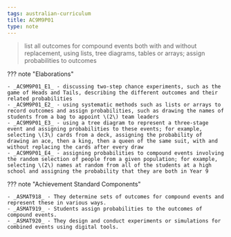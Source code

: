 ```yaml
---
tags: australian-curriculum
title: AC9M9P01
type: note
---
```

> list all outcomes for compound events both with and without replacement, using lists, tree diagrams, tables or arrays; assign probabilities to outcomes

??? note "Elaborations"

	- _AC9M9P01_E1_ - discussing two-step chance experiments, such as the game of Heads and Tails, describing the different outcomes and their related probabilities
	- _AC9M9P01_E2_ - using systematic methods such as lists or arrays to record outcomes and assign probabilities, such as drawing the names of students from a bag to appoint \(2\) team leaders
	- _AC9M9P01_E3_ - using a tree diagram to represent a three-stage event and assigning probabilities to these events; for example, selecting \(3\) cards from a deck, assigning the probability of drawing an ace, then a king, then a queen of the same suit, with and without replacing the cards after every draw
	- _AC9M9P01_E4_ - assigning probabilities to compound events involving the random selection of people from a given population; for example, selecting \(2\) names at random from all of the students at a high school and assigning the probability that they are both in Year 9
??? note "Achievement Standard Components"

	- _ASMAT918_ - They determine sets of outcomes for compound events and represent these in various ways.
	- _ASMAT919_ - Students assign probabilities to the outcomes of compound events.
	- _ASMAT920_ - They design and conduct experiments or simulations for combined events using digital tools.